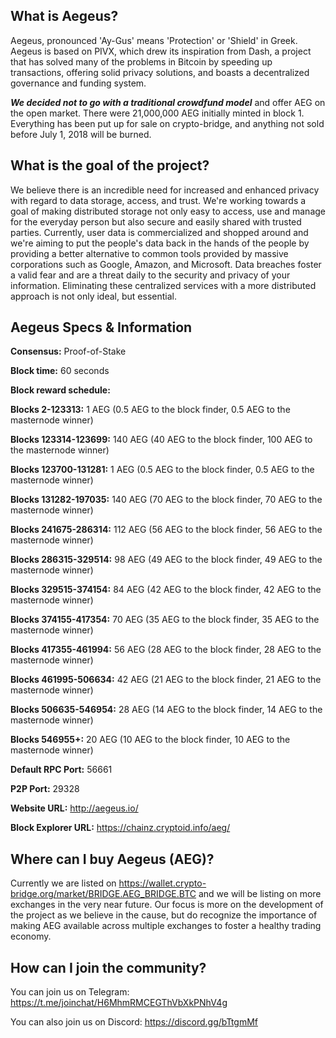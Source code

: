 ## What is Aegeus?

Aegeus, pronounced 'Ay-Gus' means 'Protection' or 'Shield' in Greek. Aegeus is based on PIVX, which drew its inspiration from Dash, a project that has solved many of the problems in Bitcoin by speeding up transactions, offering solid privacy solutions, and boasts a decentralized governance and funding system.

___We decided not to go with a traditional crowdfund model___ and offer AEG on the open market.  There were 21,000,000 AEG initially minted in block 1.  Everything has been put up for sale on crypto-bridge, and anything not sold before July 1, 2018 will be burned.

## What is the goal of the project?

We believe there is an incredible need for increased and enhanced privacy with regard to data storage, access, and trust.  We're working towards a goal of making distributed storage not only easy to access, use and manage for the everyday person but also secure and easily shared with trusted parties.  Currently, user data is commercialized and shopped around and we're aiming to put the people's data back in the hands of the people by providing a better alternative to common tools provided by massive corporations such as Google, Amazon, and Microsoft.  Data breaches foster a valid fear and are a threat daily to the security and privacy of your information.  Eliminating these centralized services with a more distributed approach is not only ideal, but essential.

## Aegeus Specs & Information

**Consensus:** Proof-of-Stake

**Block time:** 60 seconds

**Block reward schedule:**

**Blocks 2-123313:** 1 AEG (0.5 AEG to the block finder, 0.5 AEG to the masternode winner)

**Blocks 123314-123699:** 140 AEG (40 AEG to the block finder, 100 AEG to the masternode winner)

**Blocks 123700-131281:** 1 AEG (0.5 AEG to the block finder, 0.5 AEG to the masternode winner)

**Blocks 131282-197035:** 140 AEG (70 AEG to the block finder, 70 AEG to the masternode winner)

**Blocks 241675-286314:** 112 AEG (56 AEG to the block finder, 56 AEG to the masternode winner)

**Blocks 286315-329514:** 98 AEG (49 AEG to the block finder, 49 AEG to the masternode winner)

**Blocks 329515-374154:** 84 AEG (42 AEG to the block finder, 42 AEG to the masternode winner)

**Blocks 374155-417354:** 70 AEG (35 AEG to the block finder, 35 AEG to the masternode winner)

**Blocks 417355-461994:** 56 AEG (28 AEG to the block finder, 28 AEG to the masternode winner)

**Blocks 461995-506634:** 42 AEG (21 AEG to the block finder, 21 AEG to the masternode winner)

**Blocks 506635-546954:** 28 AEG (14 AEG to the block finder, 14 AEG to the masternode winner)

**Blocks 546955+:** 20 AEG (10 AEG to the block finder, 10 AEG to the masternode winner)

**Default RPC Port:** 56661

**P2P Port:** 29328

**Website URL:** http://aegeus.io/

**Block Explorer URL:** https://chainz.cryptoid.info/aeg/

## Where can I buy Aegeus (AEG)?

Currently we are listed on https://wallet.crypto-bridge.org/market/BRIDGE.AEG_BRIDGE.BTC and we will be listing on more exchanges in the very near future.  Our focus is more on the development of the project as we believe in the cause, but do recognize the importance of making AEG available across multiple exchanges to foster a healthy trading economy.

## How can I join the community?

You can join us on Telegram: https://t.me/joinchat/H6MhmRMCEGThVbXkPNhV4g

You can also join us on Discord: https://discord.gg/bTtgmMf
